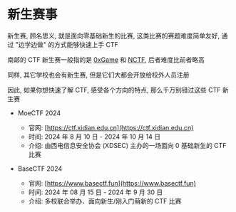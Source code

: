 # 新生赛事

新生赛, 顾名思义, 就是面向零基础新生的比赛, 这类比赛的赛题难度简单友好,  通过 "边学边做" 的方式能够快速上手 CTF

南邮的 CTF 新生赛一般指的是 [0xGame](/introduction/faq/#0xgame) 和 [NCTF](/introduction/faq/#nctf), 后者难度比前者略高

同样, 其它学校也会有新生赛, 但是它们大都会开放给校外人员注册

因此, 如果你想快速了解 CTF, 感受各个方向的特点, 那么千万别错过这些 CTF 新生赛

- MoeCTF 2024
    - 官网: [https://ctf.xidian.edu.cn](https://ctf.xidian.edu.cn)
    - 时间: 2024 年 8 月 10 日 - 2024 年 10 月 14 日
    - 介绍: 由西电信息安全协会 (XDSEC) 主办的一场面向 0 基础新生的 CTF 比赛

- BaseCTF 2024
    - 官网: [https://www.basectf.fun](https://www.basectf.fun)
    - 时间: 2024 年 08 月 15 日 - 2024 年 9 月 30 日
    - 介绍: 多校联合举办、面向新生/刚入门萌新的 CTF 比赛
